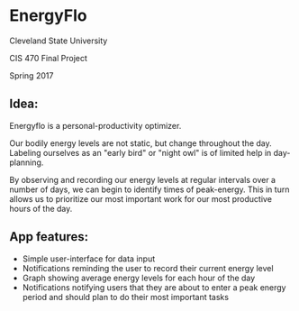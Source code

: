 # EnergyFlo
Cleveland State University

CIS 470 Final Project

Spring 2017

## Idea:
Energyflo is a personal-productivity optimizer.

Our bodily energy levels are not static, but change throughout the day. Labeling ourselves as an "early bird" or "night owl" is of limited help in day-planning.

By observing and recording our energy levels at regular intervals over a number of days, we can begin to identify times of peak-energy. This in turn allows us to prioritize our most important work for our most productive hours of the day.

## App features:
  - Simple user-interface for data input
  - Notifications reminding the user to record their current energy level
  - Graph showing average energy levels for each hour of the day
  - Notifications notifying users that they are about to enter a peak energy period and should plan to do their most important tasks
